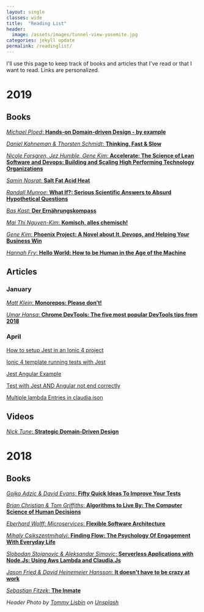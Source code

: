 ```yaml
---
layout: single
classes: wide
title:  "Reading List"
header:
  image: /assets/images/tunnel-view-yosemite.jpg
categories: jekyll update
permalink: /readinglist/
---
```


I'll use this page to keep track of books and articles that I've read or that I want to read. Links are personalized.

# 2019

## Books

[_Michael Ploed_: __Hands-on Domain-driven Design - by example__](https://leanpub.com/ddd-by-example)

[_Daniel Kahneman & Thorsten Schmidt_: __Thinking, Fast & Slow__](https://amzn.to/2Rs4t1m)

[_Nicole Forsgren, Jez Humble, Gene Kim_: __Accelerate: The Science of Lean Software and Devops: Building and Scaling High Performing Technology Organizations__](https://amzn.to/2H6Jzkp)

[_Samin Nosrat_: __Salt Fat Acid Heat__](https://amzn.to/2l75MnS)

[_Randall Munroe_: __What If?: Serious Scientific Answers to Absurd Hypothetical Questions__](https://amzn.to/2np6kGI)

[_Bas Kast_: __Der Ernährungskompass__](https://amzn.to/2lQw52b)

[_Mai Thi Nguyen-Kim_: __Komisch, alles chemisch!__](https://amzn.to/2nZcGgb)

[_Gene Kim_: __Phoenix Project: A Novel about It, Devops, and Helping Your Business Win__](https://amzn.to/2o5YMsS)

[_Hannah Fry_: __Hello World: How to be Human in the Age of the Machine__](https://amzn.to/2R5RIKn)

## Articles

### January

[_Matt Klein_: __Monorepos: Please don’t!__](https://medium.com/@mattklein123/monorepos-please-dont-e9a279be011b)

[_Umar Hansa_: __Chrome DevTools: The five most popular DevTools tips from 2018__](https://umaar.com/dev-tips/190-five-popular-2018-tips/)

### April

[How to setup Jest in an Ionic 4 project](https://medium.com/@gregor.woiwode/how-to-setup-jest-in-an-ionic-4-project-ff1e5b72dd79)

[Ionic 4 template running tests with Jest](https://github.com/GregOnNet/ionic-4-jest-setup)

[Jest Angular Example](https://github.com/McKratt/jest-angular-example)

[Test with Jest AND Angular not end correctly](https://github.com/pact-foundation/pact-js/issues/213#issuecomment-423175705)

[Multiple lambda Entries in claudia.json](https://github.com/claudiajs/claudia/issues/16)

## Videos

[_Nick Tune_: __Strategic Domain-Driven Design__](https://www.youtube.com/watch?v=hNW8bdTw_IU)


# 2018

## Books

[_Gojko Adzic & David Evans_: __Fifty Quick Ideas To Improve Your Tests__](https://amzn.to/2QlfJYO)

[_Brian Christian & Tom Griffiths_: __Algorithms to Live By: The Computer Science of Human Decisions__](https://amzn.to/2RbnWnK)

[_Eberhard Wolff: Microservices_: __Flexible Software Architecture__](https://amzn.to/2R5syvq)

[_Mihaly Csikszentmihalyi_: __Finding Flow: The Psychology Of Engagement With Everyday Life__](https://amzn.to/2RB9lBr)

[_Slobodan Stojanovic & Aleksandar Simovic_: __Serverless Applications with Node.Js: Using Aws Lambda and Claudia.Js__](https://amzn.to/2CMVShs)

[_Jason Fried & David Heinemeier Hansson_: __It doesn't have to be crazy at work__](https://amzn.to/2R9a79h)

[_Sebastian Fitzek_: __The Inmate__](https://amzn.to/2Rbok5G)


_Header Photo by [Tommy Lisbin][tommy-lisbin] on [Unsplash](https://unsplash.com/)_

[tommy-lisbin]: https://unsplash.com/photos/Yyo9XS2mkSQ?utm_source=unsplash&utm_medium=referral&utm_content=creditCopyText
